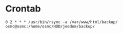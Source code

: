 # Crontab

```shell
0 2 * * * /usr/bin/rsync -a /var/www/html/backup/ osmc@osmc:/home/osmc/HDD/jeedom/backup/
```
